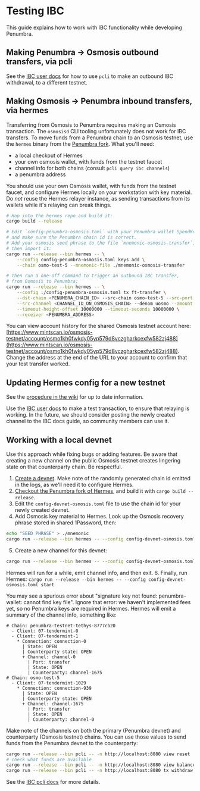 # Testing IBC

This guide explains how to work with IBC functionality
while developing Penumbra.

## Making Penumbra -> Osmosis outbound transfers, via pcli
See the [IBC user docs](../pcli/transaction.md#ibc-withdrawals) for how to use
`pcli` to make an outbound IBC withdrawal, to a different testnet.

## Making Osmosis -> Penumbra inbound transfers, via hermes

Transferring from Osmosis to Penumbra requires making an Osmosis transaction.
The `osmosisd` CLI tooling unfortunately does not work for IBC transfers.
To move funds from a Penumbra chain to an Osmosis testnet, use the `hermes` binary
from the [Penumbra fork](https://github.com/penumbra-zone/hermes). What you'll need:

* a local checkout of Hermes
* your own osmosis wallet, with funds from the testnet faucet
* channel info for both chains (consult `pcli query ibc channels`)
* a penumbra address

You should use your own Osmosis wallet, with funds from the testnet faucet,
and configure Hermes locally on your workstation with key material. Do *not*
reuse the Hermes relayer instance, as sending transactions from its wallets
while it's relaying can break things.

```bash
# Hop into the hermes repo and build it:
cargo build --release

# Edit `config-penumbra-osmosis.toml` with your Penumbra wallet SpendKey,
# and make sure the Penumbra chain id is correct.
# Add your osmosis seed phrase to the file `mnemonic-osmosis-transfer`,
# then import it:
cargo run --release --bin hermes -- \
    --config config-penumbra-osmosis.toml keys add \
    --chain osmo-test-5 --mnemonic-file ./mnemonic-osmosis-transfer

# Then run a one-off command to trigger an outbound IBC transfer,
# from Osmosis to Penumbra:
cargo run --release --bin hermes -- \
    --config ./config-penumbra-osmosis.toml tx ft-transfer \
    --dst-chain <PENUMBRA_CHAIN_ID> --src-chain osmo-test-5 --src-port transfer \
    --src-channel <CHANNEL_ID_ON_OSMOSIS_CHAIN> --denom uosmo --amount 100 \
    --timeout-height-offset 10000000 --timeout-seconds 10000000 \
    --receiver <PENUMBRA_ADDRESS>
```

You can view account history for the shared Osmosis testnet account here:
[https://www.mintscan.io/osmosis-testnet/account/osmo1kh0fwkdy05yp579d8vczgharkcexfw582zj488](https://www.mintscan.io/osmosis-testnet/account/osmo1kh0fwkdy05yp579d8vczgharkcexfw582zj488).
Change the address at the end of the URL to your account to confirm that your test transfer worked.

## Updating Hermes config for a new testnet
See the [procedure in the wiki](https://github.com/penumbra-zone/penumbra/wiki/Updating-Hermes)
for up to date information.

Use the [IBC user docs](../pcli/transaction.md#ibc-withdrawals) to make a test transaction,
to ensure that relaying is working. In the future, we should consider posting the newly created
channel to the IBC docs guide, so community members can use it.

## Working with a local devnet

<!--
The original source of the local devnet docs is this PR comment:
https://github.com/penumbra-zone/penumbra/pull/3043/#issuecomment-1722554083
You may want to consult that PR for additional context.
-->

Use this approach while fixing bugs or adding features.
Be aware that creating a new channel on the public Osmosis testnet
creates lingering state on that counterparty chain. Be respectful.

1. [Create a devnet](./devnet-quickstart.md). Make note of the randomly
generated chain id emitted in the logs, as we'll need it to configure Hermes.
2. [Checkout the Penumbra fork of Hermes](https://github.com/penumbra-zone/hermes),
and build it with `cargo build --release`.
3. Edit the `config-devnet-osmosis.toml` file to use the chain id for your newly created devnet.
4. Add Osmosis key material to Hermes. Look up the Osmosis recovery phrase
stored in shared 1Password, then:
```bash
echo "SEED PHRASE" > ./mnemonic
cargo run --release --bin hermes -- --config config-devnet-osmosis.toml keys add --chain osmo-test-5 --mnemonic-file ./mnemonic
```
5. Create a new channel for this devnet:
```bash
cargo run --release --bin hermes -- --config config-devnet-osmosis.toml create channel --a-chain $PENUMBRA_DEVNET_CHAIN_ID --b-chain osmo-test-5 --a-port transfer --b-port transfer --new-client-connection
```
Hermes will run for a while, emit channel info, and then exit.
6. Finally, run Hermes: `cargo run --release --bin hermes -- --config config-devnet-osmosis.toml start`

You may see a spurious error about "signature key not found: penumbra-wallet: cannot find key file".
Ignore that error: we haven't implemented fees yet, so no Penumbra keys are required in Hermes.
Hermes will emit a summary of the channel info, something like:

```
# Chain: penumbra-testnet-tethys-8777cb20
  - Client: 07-tendermint-0
  - Client: 07-tendermint-1
    * Connection: connection-0
      | State: OPEN
      | Counterparty state: OPEN
      + Channel: channel-0
        | Port: transfer
        | State: OPEN
        | Counterparty: channel-1675
# Chain: osmo-test-5
  - Client: 07-tendermint-1029
    * Connection: connection-939
      | State: OPEN
      | Counterparty state: OPEN
      + Channel: channel-1675
        | Port: transfer
        | State: OPEN
        | Counterparty: channel-0
```

Make note of the channels on both the primary (Penumbra devnet) and counterparty (Osmosis testnet) chains.
You can use those values to send funds from the Penumbra devnet to the counterparty:

```bash
cargo run --release --bin pcli -- -n http://localhost:8080 view reset
# check what funds are available
cargo run --release --bin pcli -- -n http://localhost:8080 view balance
cargo run --release --bin pcli -- -n http://localhost:8080 tx withdraw --to osmo1kh0fwkdy05yp579d8vczgharkcexfw582zj488 --channel 0 --timeout-height 5-2900000 100penumbra
```

See the [IBC pcli docs](../pcli/transaction.md#ibc-withdrawals) for more details.
